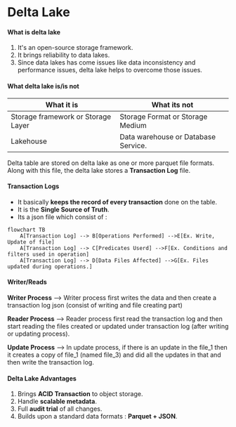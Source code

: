 # Delta Lake

#### What is delta lake
1. It's an open-source storage framework.
2. It brings reliability to data lakes.
3. Since data lakes has come issues like data inconsistency and performance issues, delta lake helps to overcome those issues.


#### What delta lake is/is not 
| What it is                         | What its not                        |
|------------------------------------|-------------------------------------|
| Storage framework or Storage Layer | Storage Format or Storage Medium    |
| Lakehouse                          | Data warehouse or Database Service. |


Delta table are stored on delta lake as one or more parquet file formats. Along with this file, the delta lake stores a **Transaction Log** file.

#### Transaction Logs

- It basically **keeps the record of every transaction** done on the table.
- It is the **Single Source of Truth**.
- Its a json file which consist of :
 
```mermaid
flowchart TB
    A[Transaction Log] --> B[Operations Performed] -->E[Ex. Write, Update of file]
    A[Transaction Log] --> C[Predicates Userd] -->F[Ex. Conditions and filters used in operation]
    A[Transaction Log] --> D[Data Files Affected] -->G[Ex. Files updated during operations.]
```

#### Writer/Reads

**Writer Process** --> Writer process first writes the data and then create a transaction log json (consist of writing and file creating part) 

**Reader Process** --> Reader process first read the transaction log and then start reading the files created or updated under transaction log (after writing or updating process).

**Update Process** --> In update process, if there is an update in the file_1 then it creates a copy of file_1 (named file_3) and did all the updates in that and then write the transaction log.


#### Delta Lake Advantages

1. Brings **ACID Transaction** to object storage.
2. Handle **scalable metadata**.
3. Full **audit trial** of all changes.
4. Builds upon a standard data formats : **Parquet + JSON**.







